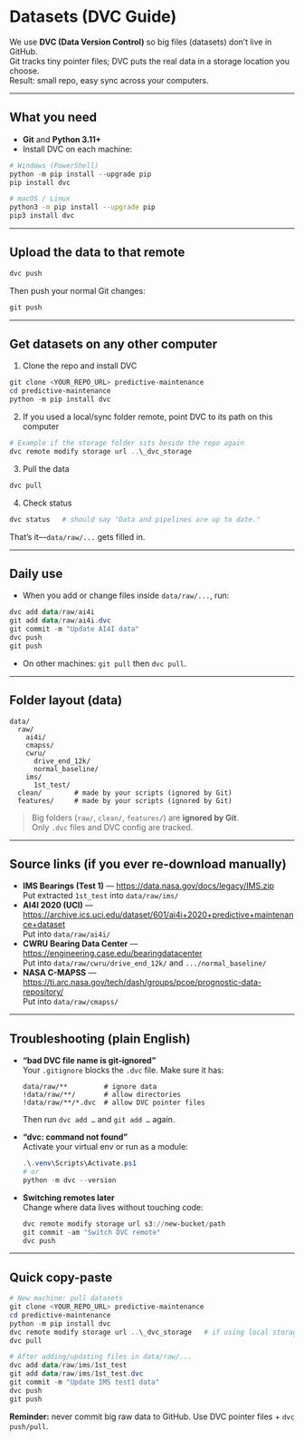 # Datasets (DVC Guide)

We use **DVC (Data Version Control)** so big files (datasets) don’t live in GitHub.  
Git tracks tiny pointer files; DVC puts the real data in a storage location you choose.  
Result: small repo, easy sync across your computers.

---

## What you need

- **Git** and **Python 3.11+**
- Install DVC on each machine:

```powershell
# Windows (PowerShell)
python -m pip install --upgrade pip
pip install dvc
```

```bash
# macOS / Linux
python3 -m pip install --upgrade pip
pip3 install dvc
```

---
## Upload the data to that remote
```powershell
dvc push
```

Then push your normal Git changes:
```powershell
git push
```

---

## Get datasets on any other computer

1) Clone the repo and install DVC
```powershell
git clone <YOUR_REPO_URL> predictive-maintenance
cd predictive-maintenance
python -m pip install dvc
```

2) If you used a local/sync folder remote, point DVC to its path on this computer
```powershell
# Example if the storage folder sits beside the repo again
dvc remote modify storage url ..\_dvc_storage
```

3) Pull the data
```powershell
dvc pull
```

4) Check status
```powershell
dvc status   # should say "Data and pipelines are up to date."
```

That’s it—`data/raw/...` gets filled in.

---

## Daily use

- When you add or change files inside `data/raw/...`, run:
```powershell
dvc add data/raw/ai4i
git add data/raw/ai4i.dvc
git commit -m "Update AI4I data"
dvc push
git push
```

- On other machines: `git pull` then `dvc pull`.

---

## Folder layout (data)

```
data/
  raw/
    ai4i/
    cmapss/
    cwru/
      drive_end_12k/
      normal_baseline/
    ims/
      1st_test/
  clean/        # made by your scripts (ignored by Git)
  features/     # made by your scripts (ignored by Git)
```

> Big folders (`raw/`, `clean/`, `features/`) are **ignored by Git**.  
> Only `.dvc` files and DVC config are tracked.

---

## Source links (if you ever re-download manually)

- **IMS Bearings (Test 1)** — <https://data.nasa.gov/docs/legacy/IMS.zip>  
  Put extracted `1st_test` into `data/raw/ims/`
- **AI4I 2020 (UCI)** — <https://archive.ics.uci.edu/dataset/601/ai4i+2020+predictive+maintenance+dataset>  
  Put into `data/raw/ai4i/`
- **CWRU Bearing Data Center** — <https://engineering.case.edu/bearingdatacenter>  
  Put into `data/raw/cwru/drive_end_12k/` and `.../normal_baseline/`
- **NASA C-MAPSS** — <https://ti.arc.nasa.gov/tech/dash/groups/pcoe/prognostic-data-repository/>  
  Put into `data/raw/cmapss/`

---

## Troubleshooting (plain English)

- **“bad DVC file name is git-ignored”**  
  Your `.gitignore` blocks the `.dvc` file. Make sure it has:
  ```
  data/raw/**         # ignore data
  !data/raw/**/       # allow directories
  !data/raw/**/*.dvc  # allow DVC pointer files
  ```
  Then run `dvc add …` and `git add …` again.

- **“dvc: command not found”**  
  Activate your virtual env or run as a module:
  ```powershell
  .\.venv\Scripts\Activate.ps1
  # or
  python -m dvc --version
  ```

- **Switching remotes later**  
  Change where data lives without touching code:
  ```powershell
  dvc remote modify storage url s3://new-bucket/path
  git commit -am "Switch DVC remote"
  dvc push
  ```

---

## Quick copy-paste

```powershell
# New machine: pull datasets
git clone <YOUR_REPO_URL> predictive-maintenance
cd predictive-maintenance
python -m pip install dvc
dvc remote modify storage url ..\_dvc_storage   # if using local storage
dvc pull
```

```powershell
# After adding/updating files in data/raw/...
dvc add data/raw/ims/1st_test
git add data/raw/ims/1st_test.dvc
git commit -m "Update IMS test1 data"
dvc push
git push
```

**Reminder:** never commit big raw data to GitHub. Use DVC pointer files + `dvc push/pull`.
